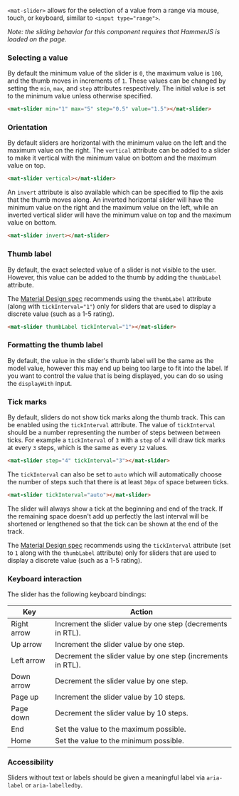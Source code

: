 `<mat-slider>` allows for the selection of a value from a range via mouse, touch, or keyboard,
similar to `<input type="range">`.

<!-- example(slider-overview) -->

_Note: the sliding behavior for this component requires that HammerJS is loaded on the page._

### Selecting a value

By default the minimum value of the slider is `0`, the maximum value is `100`, and the thumb moves
in increments of `1`. These values can be changed by setting the `min`, `max`, and `step` attributes
respectively. The initial value is set to the minimum value unless otherwise specified.

```html
<mat-slider min="1" max="5" step="0.5" value="1.5"></mat-slider>
```

### Orientation

By default sliders are horizontal with the minimum value on the left and the maximum value on the
right. The `vertical` attribute can be added to a slider to make it vertical with the minimum value
on bottom and the maximum value on top.

```html
<mat-slider vertical></mat-slider>
```

An `invert` attribute is also available which can be specified to flip the axis that the thumb moves
along. An inverted horizontal slider will have the minimum value on the right and the maximum value
on the left, while an inverted vertical slider will have the minimum value on top and the maximum
value on bottom.

```html
<mat-slider invert></mat-slider>
```

### Thumb label
By default, the exact selected value of a slider is not visible to the user. However, this value can
be added to the thumb by adding the `thumbLabel` attribute.

The [Material Design spec](https://material.io/design/components/sliders.html#discrete-slider) recommends using the
`thumbLabel` attribute (along with `tickInterval="1"`) only for sliders that are used to display a
discrete value (such as a 1-5 rating).

```html
<mat-slider thumbLabel tickInterval="1"></mat-slider>
```

### Formatting the thumb label
By default, the value in the slider's thumb label will be the same as the model value, however this
may end up being too large to fit into the label. If you want to control the value that is being
displayed, you can do so using the `displayWith` input.

<!-- example(slider-formatting) -->

### Tick marks
By default, sliders do not show tick marks along the thumb track. This can be enabled using the
`tickInterval` attribute. The value of `tickInterval` should be a number representing the number
of steps between between ticks. For example a `tickInterval` of `3` with a `step` of `4` will draw
tick marks at every `3` steps, which is the same as every `12` values.

```html
<mat-slider step="4" tickInterval="3"></mat-slider>
```

The `tickInterval` can also be set to `auto` which will automatically choose the number of steps
such that there is at least `30px` of space between ticks.

```html
<mat-slider tickInterval="auto"></mat-slider>
```

The slider will always show a tick at the beginning and end of the track. If the remaining space
doesn't add up perfectly the last interval will be shortened or lengthened so that the tick can be
shown at the end of the track.

The [Material Design spec](https://material.io/design/components/sliders.html#discrete-slider) recommends using the
`tickInterval` attribute (set to `1` along with the `thumbLabel` attribute) only for sliders that
are used to display a discrete value (such as a 1-5 rating).


### Keyboard interaction
The slider has the following keyboard bindings:

| Key         | Action                                                                             |
|-------------|------------------------------------------------------------------------------------|
| Right arrow | Increment the slider value by one step (decrements in RTL).                        |
| Up arrow    | Increment the slider value by one step.                                            |
| Left arrow  | Decrement the slider value by one step (increments in RTL).                        |
| Down arrow  | Decrement the slider value by one step.                                            |
| Page up     | Increment the slider value by 10 steps.                                            |
| Page down   | Decrement the slider value by 10 steps.                                            |
| End         | Set the value to the maximum possible.                                             |
| Home        | Set the value to the minimum possible.                                             |

### Accessibility
Sliders without text or labels should be given a meaningful label via `aria-label` or
`aria-labelledby`.
